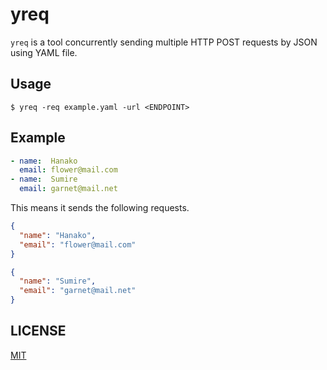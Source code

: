 # yreq

`yreq` is a tool concurrently sending multiple HTTP POST requests by JSON using YAML file.

## Usage

```
$ yreq -req example.yaml -url <ENDPOINT>
```

## Example

```yaml
- name:  Hanako
  email: flower@mail.com
- name:  Sumire
  email: garnet@mail.net
```

This means it sends the following requests.

```json
{
  "name": "Hanako",
  "email": "flower@mail.com"
} 
```

```json
{
  "name": "Sumire",
  "email": "garnet@mail.net"
} 
```

## LICENSE

[MIT](./LICENSE)
